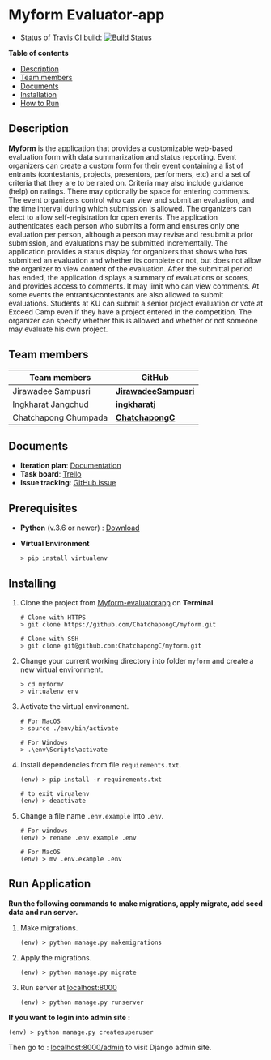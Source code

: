 # Myform Evaluator-app

- Status of [Travis CI build](https://travis-ci.com/ChatchapongC/myform): [![Build Status](https://travis-ci.com/ChatchapongC/myform.svg?branch=master)](https://travis-ci.com/ChatchapongC/myform)


**Table of contents**
- [Description](#description)
- [Team members](#team-members)
- [Documents](#documents)
- [Installation](#installing)
- [How to Run](#run-application)


## Description
**Myform** is the application that provides a customizable web-based evaluation form with data summarization and status reporting.  Event organizers can create a custom form for their event containing a list of entrants (contestants, projects, presentors, performers, etc) and a set of criteria that they are to be rated on. Criteria may also include guidance (help) on ratings.  There may optionally be space for entering comments.
The event organizers control who can view and submit an evaluation, and the time interval during which submission is allowed.  The organizers can elect to allow self-registration for open events.
The application authenticates each person who submits a form and ensures only one evaluation per person, although a person may revise and resubmit a prior submission, and evaluations may be submitted incrementally.  The application provides a status display for organizers that shows who has submitted an evaluation and whether its complete or not, but does not allow the organizer to view content of the evaluation. 
After the submittal period has ended, the application displays a summary of evaluations or scores, and provides access to comments.  It may limit who can view comments.
At some events the entrants/contestants are also allowed to submit evaluations. Students at KU can submit a senior project evaluation or vote at Exceed Camp even if they have a project entered in the competition.  The organizer can specify whether this is allowed and whether or not someone may evaluate his own project.


## Team members
Team members | GitHub  
-------------|--------
Jirawadee Sampusri| [**JirawadeeSampusri**](https://github.com/JirawadeeSampusri) 
Ingkharat Jangchud | [**ingkharatj**](https://github.com/ingkharatj) 
Chatchapong Chumpada | [**ChatchapongC**](https://github.com/ChatchapongC) 


## Documents
- **Iteration plan**: [Documentation](https://docs.google.com/document/d/1rDJOdz9LLVHhmFF3iuqE_Jmk5SodGcB1CdXmqaE_lXU/edit?ts=5da45a9b#bookmark=id.ubis0p7h5of7)
- **Task board**: [Trello](https://trello.com/b/3HD9FiRC)
- **Issue tracking**: [GitHub issue](https://github.com/ChatchapongC/myform/issues)


## Prerequisites
- **Python** (v.3.6 or newer) : [Download](https://www.python.org/downloads/)

- **Virtual Environment**
    ```shell script
    > pip install virtualenv
    ```

## Installing 
1. Clone the project from [Myform-evaluatorapp](https://github.com/ChatchapongC/myform) on **Terminal**.
    ```shell script
    # Clone with HTTPS
    > git clone https://github.com/ChatchapongC/myform.git
   
    # Clone with SSH
    > git clone git@github.com:ChatchapongC/myform.git
    ```
2. Change your current working directory into folder `myform` and create a new virtual environment.
    ```shell script
    > cd myform/
    > virtualenv env
    ```
3. Activate the virtual environment.
    ```shell script
    # For MacOS
    > source ./env/bin/activate

    # For Windows
    > .\env\Scripts\activate
    ```
4. Install dependencies from file `requirements.txt`.
    ```shell script
    (env) > pip install -r requirements.txt
   
    # to exit virualenv
    (env) > deactivate
    ```
5. Change a file name `.env.example` into `.env`.
     ```shell script
    # For windows
    (env) > rename .env.example .env
     
    # For MacOS
    (env) > mv .env.example .env
    ```


## Run Application
**Run the following commands to make migrations, apply migrate, add seed data and run server.**
1. Make migrations.
    ```shell script
    (env) > python manage.py makemigrations
    ```
2. Apply the migrations.
    ```shell script
    (env) > python manage.py migrate
    ```
3. Run server at [localhost:8000](http://localhost:8000)
    ```shell script
    (env) > python manage.py runserver
    ```
   
**If you want to login into admin site :**
```shell script
(env) > python manage.py createsuperuser
```
Then go to : [localhost:8000/admin](http://localhost:8000/admin) to visit Django admin site.
